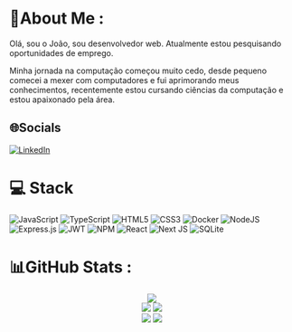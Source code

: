 



# 💫About Me :
Olá, sou o João, sou desenvolvedor web. Atualmente estou pesquisando oportunidades de emprego.

Minha jornada na computação começou muito cedo, desde pequeno comecei a mexer com computadores e fui aprimorando meus conhecimentos, recentemente estou cursando ciências da computação e estou apaixonado pela área.

## 🌐Socials
 [![LinkedIn](https://img.shields.io/badge/LinkedIn-%230077B5.svg?logo=linkedin&logoColor=white)](https://www.linkedin.com/in/joao-pedro-della-bianca/)
# 💻 Stack
![JavaScript](https://img.shields.io/badge/javascript-%23323330.svg?style=for-the-badge&logo=javascript&logoColor=%23F7DF1E)  ![TypeScript](https://img.shields.io/badge/typescript-%23007ACC.svg?style=for-the-badge&logo=typescript&logoColor=white) ![HTML5](https://img.shields.io/badge/html5-%23E34F26.svg?style=for-the-badge&logo=html5&logoColor=white) ![CSS3](https://img.shields.io/badge/css3-%231572B6.svg?style=for-the-badge&logo=css3&logoColor=white)  ![Docker](https://img.shields.io/badge/docker-%230db7ed.svg?style=for-the-badge&logo=docker&logoColor=white) ![NodeJS](https://img.shields.io/badge/node.js-6DA55F?style=for-the-badge&logo=node.js&logoColor=white)  ![Express.js](https://img.shields.io/badge/express.js-%23404d59.svg?style=for-the-badge&logo=express&logoColor=%2361DAFB) ![JWT](https://img.shields.io/badge/JWT-black?style=for-the-badge&logo=JSON%20web%20tokens) ![NPM](https://img.shields.io/badge/NPM-%23000000.svg?style=for-the-badge&logo=npm&logoColor=white) ![React](https://img.shields.io/badge/react-%2320232a.svg?style=for-the-badge&logo=react&logoColor=%2361DAFB)   ![Next JS](https://img.shields.io/badge/Next-black?style=for-the-badge&logo=next.js&logoColor=white)  ![SQLite](https://img.shields.io/badge/sqlite-%2307405e.svg?style=for-the-badge&logo=sqlite&logoColor=white)
# 📊GitHub Stats :
<p align="center">
  <img src="https://github-profile-summary-cards.vercel.app/api/cards/profile-details?username=abreujpedro&theme=dracula"/> <br />
  <img src="https://github-profile-summary-cards.vercel.app/api/cards/repos-per-language?username=abreujpedro&theme=dracula"/>
  <img src="https://github-profile-summary-cards.vercel.app/api/cards/most-commit-language?username=abreujpedro&theme=dracula"/>  <br />
   <img src="https://github-profile-summary-cards.vercel.app/api/cards/stats?username=abreujpedro&theme=dracula"/>
   <img src="https://github-profile-summary-cards.vercel.app/api/cards/productive-time?username=abreujpedro&theme=dracula"/>
</p>
